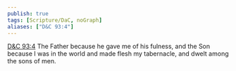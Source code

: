 ```yaml
---
publish: true
tags: [Scripture/DaC, noGraph]
aliases: ["D&C 93:4"]
---
```

[D&C 93:4](https://churchofjesuschrist.org/study/scriptures/dc-testament/dc/93?lang=eng&id=p4#p4) The Father because he gave me of his fulness, and the Son because I was in the world and made flesh my tabernacle, and dwelt among the sons of men.
